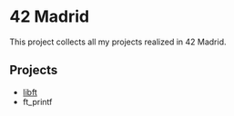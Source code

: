 # 42 Madrid

This project collects all my projects realized in 42 Madrid.

## Projects

- [libft](https://github.com/mariocaro13/libft.git)
- ft_printf
